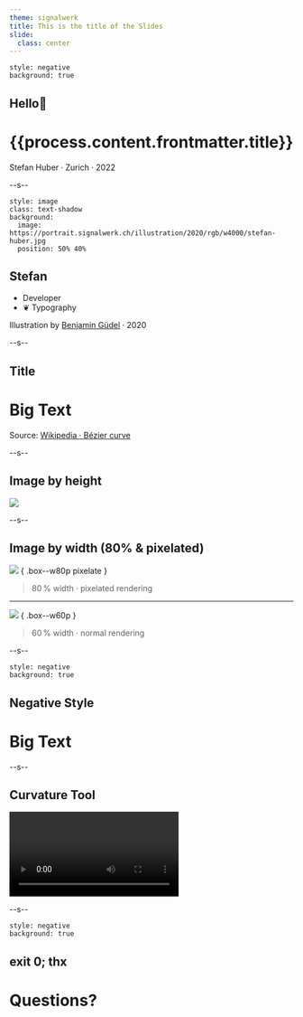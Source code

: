 ```yaml
---
theme: signalwerk
title: This is the title of the Slides
slide:
  class: center
---
```


```fm
style: negative
background: true
```

## Hello👋

# {{process.content.frontmatter.title}}

<footer>

Stefan Huber · Zurich · 2022

</footer>

--s--

```fm
style: image
class: text-shadow
background:
  image: https://portrait.signalwerk.ch/illustration/2020/rgb/w4000/stefan-huber.jpg
  position: 50% 40%
```

## Stefan

<div class="box box--40p box--bottom box--negative">

- Developer
- ❦ Typography

</div>

<footer class="footer--right">

Illustration by [Benjamin Güdel](http://www.guedel.biz/) · 2020

</footer>


--s--

## Title

# Big Text

<footer>

Source: [Wikipedia · Bézier curve](https://en.wikipedia.org/wiki/B%C3%A9zier_curve)

</footer>

--s--
## Image by height


![](https://interaction.signalwerk.ch/static/a0069e27aae7892ab3026f2757aa593e/13566/Arial_a_outline.png)


--s--

## Image by width (80% & pixelated)

![](https://interaction.signalwerk.ch/static/10d37901c8fc48a669e8ba7775138082/b6a9b/Microsoft_BW_Arial_a_waterfall.png) { .box--w80p pixelate }

> 80 % width · pixelated rendering


---

![](https://interaction.signalwerk.ch/static/10d37901c8fc48a669e8ba7775138082/b6a9b/Microsoft_BW_Arial_a_waterfall.png) { .box--w60p }

> 60 % width · normal rendering


--s--

```fm
style: negative
background: true
```

## Negative Style


# Big Text


--s--

## Curvature Tool



<video controls>
  <source src="/img-curve/bezier-by-adobe.mp4" type="video/mp4" />
  Your browser does not support the video tag.
</video>




--s--


```fm
style: negative
background: true
```

## exit 0; thx

# Questions?

 
